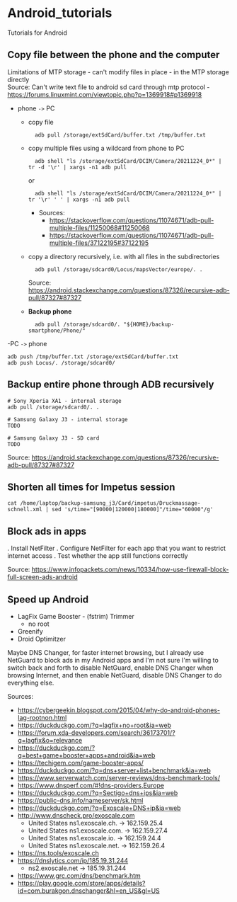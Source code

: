 # Android_tutorials

Tutorials for Android

## Copy file between the phone and the computer

Limitations of MTP storage - can't modify files in place - in the MTP storage directly  
Source: Can't write text file to android sd card through mtp protocol - https://forums.linuxmint.com/viewtopic.php?p=1369918#p1369918

- phone `->` PC

    - copy file

            adb pull /storage/extSdCard/buffer.txt /tmp/buffer.txt

    - copy multiple files using a wildcard from phone to PC

            adb shell "ls /storage/extSdCard/DCIM/Camera/20211224_0*" | tr -d '\r' | xargs -n1 adb pull

        or

            adb shell "ls /storage/extSdCard/DCIM/Camera/20211224_0*" | tr '\r' ' ' | xargs -n1 adb pull

        - Sources:
            - https://stackoverflow.com/questions/11074671/adb-pull-multiple-files/11250068#11250068
            - https://stackoverflow.com/questions/11074671/adb-pull-multiple-files/37122195#37122195

    - copy a directory recursively, i.e. with all files in the subdirectories

            adb pull /storage/sdcard0/Locus/mapsVector/europe/. .

        Source: https://android.stackexchange.com/questions/87326/recursive-adb-pull/87327#87327

    - **Backup phone**

            adb pull /storage/sdcard0/. "${HOME}/backup-smartphone/Phone/"

-PC `->` phone

    adb push /tmp/buffer.txt /storage/extSdCard/buffer.txt
    adb push Locus/. /storage/sdcard0/

## Backup entire phone through ADB recursively

    # Sony Xperia XA1 - internal storage
    adb pull /storage/sdcard0/. .
    
    # Samsung Galaxy J3 - internal storage
    TODO
    
    # Samsung Galaxy J3 - SD card
    TODO

Source: https://android.stackexchange.com/questions/87326/recursive-adb-pull/87327#87327

## Shorten all times for Impetus session

    cat /home/laptop/backup-samsung_j3/Card/impetus/Druckmassage-schnell.xml | sed 's/time="[90000|120000|180000]"/time="60000"/g'

## Block ads in apps

. Install NetFilter
. Configure NetFilter for each app that you want to restrict internet access
. Test whether the app still functions correctly

Source: https://www.infopackets.com/news/10334/how-use-firewall-block-full-screen-ads-android

## Speed up Android

- LagFix Game Booster - (fstrim) Trimmer
  - no root
- Greenify
- Droid Optimitzer

Maybe DNS Changer, for faster internet browsing, but I already use NetGuard to block ads in my Android apps and I'm not sure I'm willing to switch back and forth to disable NetGuard, enable DNS Changer when browsing Internet, and then enable NetGuard, disable DNS Changer to do everything else.

Sources:

- https://cybergeekin.blogspot.com/2015/04/why-do-android-phones-lag-rootnon.html
- https://duckduckgo.com/?q=lagfix+no+root&ia=web
- https://forum.xda-developers.com/search/36173701/?q=lagfix&o=relevance
- https://duckduckgo.com/?q=best+game+booster+apps+android&ia=web
- https://techigem.com/game-booster-apps/
- https://duckduckgo.com/?q=dns+server+list+benchmark&ia=web
- https://www.serverwatch.com/server-reviews/dns-benchmark-tools/
- https://www.dnsperf.com/#!dns-providers,Europe
- https://duckduckgo.com/?q=Sectigo+dns+ips&ia=web
- https://public-dns.info/nameserver/sk.html
- https://duckduckgo.com/?q=Exoscale+DNS+ip&ia=web
- http://www.dnscheck.pro/exoscale.com
  - United States ns1.exoscale.ch. → 162.159.25.4
  - United States ns1.exoscale.com. → 162.159.27.4
  - United States ns1.exoscale.io. → 162.159.24.4
  - United States ns1.exoscale.net. → 162.159.26.4
- https://ns.tools/exoscale.ch
- https://dnslytics.com/ip/185.19.31.244
  - ns2.exoscale.net → 185.19.31.244
- https://www.grc.com/dns/benchmark.htm
- https://play.google.com/store/apps/details?id=com.burakgon.dnschanger&hl=en_US&gl=US

